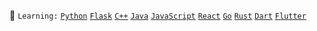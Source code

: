 :wave:
`Learning:` [`Python`](https://www.python.org/) [`Flask`](https://flask.palletsprojects.com) [`C++`](https://gcc.gnu.org/onlinedocs/libstdc++/index.html) [`Java`](https://docs.oracle.com/en/java/javase/17/docs/api/index.html) [`JavaScript`](https://developer.mozilla.org/en-US/docs/Web/javascript) [`React`](https://reactjs.org/) [`Go`](https://go.dev/) [`Rust`](https://www.rust-lang.org/) [`Dart`](https://dart.dev/) [`Flutter`](https://flutter.dev/)
